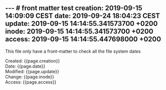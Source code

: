 --- # front matter test
creation: 2019-09-15 14:09:09 CEST
date: 2019-09-24 18:04:23 CEST
update: 2019-09-15 14:14:55.341573700 +0200
inode: 2019-09-15 14:14:55.341573700 +0200
access: 2019-09-15 14:14:55.447698000 +0200
---

This file only have a front-matter to check all the file system dates

Created: {{page.creation}}
<br>Date: {{page.date}}
<br>Modified: {{page.update}}
<br>Change: {{page.inode}}
<br>Access: {{page.access}}
